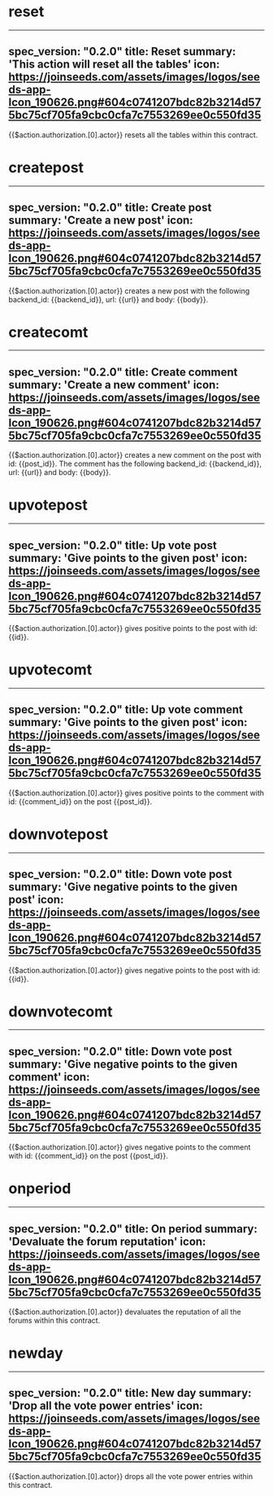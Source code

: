 <h1 class="contract">reset</h1>

---
spec_version: "0.2.0"
title: Reset
summary: 'This action will reset all the tables'
icon: https://joinseeds.com/assets/images/logos/seeds-app-Icon_190626.png#604c0741207bdc82b3214d575bc75cf705fa9cbc0cfa7c7553269ee0c550fd35
---

{{$action.authorization.[0].actor}} resets all the tables within this contract.


<h1 class="contract">createpost</h1>

---
spec_version: "0.2.0"
title: Create post
summary: 'Create a new post'
icon: https://joinseeds.com/assets/images/logos/seeds-app-Icon_190626.png#604c0741207bdc82b3214d575bc75cf705fa9cbc0cfa7c7553269ee0c550fd35
---

{{$action.authorization.[0].actor}} creates a new post with the following backend_id: {{backend_id}}, url: {{url}} and body: {{body}}.


<h1 class="contract">createcomt</h1>

---
spec_version: "0.2.0"
title: Create comment
summary: 'Create a new comment'
icon: https://joinseeds.com/assets/images/logos/seeds-app-Icon_190626.png#604c0741207bdc82b3214d575bc75cf705fa9cbc0cfa7c7553269ee0c550fd35
---

{{$action.authorization.[0].actor}} creates a new comment on the post with id: {{post_id}}. The comment has the following backend_id: {{backend_id}}, url: {{url}} and body: {{body}}.


<h1 class="contract">upvotepost</h1>

---
spec_version: "0.2.0"
title: Up vote post
summary: 'Give points to the given post'
icon: https://joinseeds.com/assets/images/logos/seeds-app-Icon_190626.png#604c0741207bdc82b3214d575bc75cf705fa9cbc0cfa7c7553269ee0c550fd35
---

{{$action.authorization.[0].actor}} gives positive points to the post with id: {{id}}.


<h1 class="contract">upvotecomt</h1>

---
spec_version: "0.2.0"
title: Up vote comment
summary: 'Give points to the given post'
icon: https://joinseeds.com/assets/images/logos/seeds-app-Icon_190626.png#604c0741207bdc82b3214d575bc75cf705fa9cbc0cfa7c7553269ee0c550fd35
---

{{$action.authorization.[0].actor}} gives positive points to the comment with id: {{comment_id}} on the post {{post_id}}.


<h1 class="contract">downvotepost</h1>

---
spec_version: "0.2.0"
title: Down vote post
summary: 'Give negative points to the given post'
icon: https://joinseeds.com/assets/images/logos/seeds-app-Icon_190626.png#604c0741207bdc82b3214d575bc75cf705fa9cbc0cfa7c7553269ee0c550fd35
---

{{$action.authorization.[0].actor}} gives negative points to the post with id: {{id}}.


<h1 class="contract">downvotecomt</h1>

---
spec_version: "0.2.0"
title: Down vote post
summary: 'Give negative points to the given comment'
icon: https://joinseeds.com/assets/images/logos/seeds-app-Icon_190626.png#604c0741207bdc82b3214d575bc75cf705fa9cbc0cfa7c7553269ee0c550fd35
---

{{$action.authorization.[0].actor}} gives negative points to the comment with id: {{comment_id}} on the post {{post_id}}.


<h1 class="contract">onperiod</h1>

---
spec_version: "0.2.0"
title: On period
summary: 'Devaluate the forum reputation'
icon: https://joinseeds.com/assets/images/logos/seeds-app-Icon_190626.png#604c0741207bdc82b3214d575bc75cf705fa9cbc0cfa7c7553269ee0c550fd35
---

{{$action.authorization.[0].actor}} devaluates the reputation of all the forums within this contract.


<h1 class="contract">newday</h1>

---
spec_version: "0.2.0"
title: New day
summary: 'Drop all the vote power entries'
icon: https://joinseeds.com/assets/images/logos/seeds-app-Icon_190626.png#604c0741207bdc82b3214d575bc75cf705fa9cbc0cfa7c7553269ee0c550fd35
---

{{$action.authorization.[0].actor}} drops all the vote power entries within this contract.

